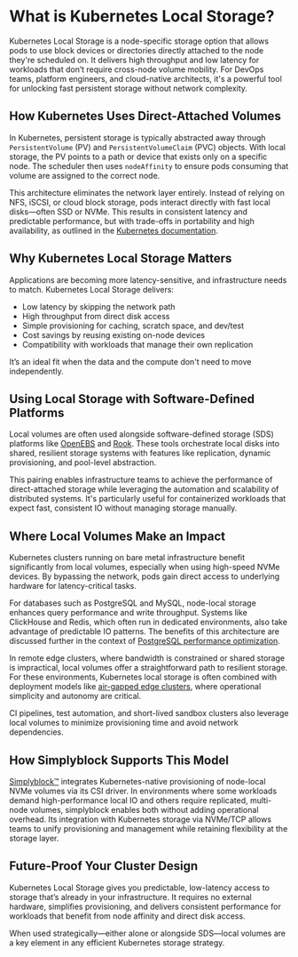 # What is Kubernetes Local Storage?

Kubernetes Local Storage is a node-specific storage option that allows pods to use block devices or directories directly attached to the node they're scheduled on. It delivers high throughput and low latency for workloads that don’t require cross-node volume mobility. For DevOps teams, platform engineers, and cloud-native architects, it's a powerful tool for unlocking fast persistent storage without network complexity.

## How Kubernetes Uses Direct-Attached Volumes

In Kubernetes, persistent storage is typically abstracted away through `PersistentVolume` (PV) and `PersistentVolumeClaim` (PVC) objects. With local storage, the PV points to a path or device that exists only on a specific node. The scheduler then uses `nodeAffinity` to ensure pods consuming that volume are assigned to the correct node.

This architecture eliminates the network layer entirely. Instead of relying on NFS, iSCSI, or cloud block storage, pods interact directly with fast local disks—often SSD or NVMe. This results in consistent latency and predictable performance, but with trade-offs in portability and high availability, as outlined in the [Kubernetes documentation](https://kubernetes.io/docs/concepts/storage/volumes/#local).

## Why Kubernetes Local Storage Matters

Applications are becoming more latency-sensitive, and infrastructure needs to match. Kubernetes Local Storage delivers:

- Low latency by skipping the network path  
- High throughput from direct disk access  
- Simple provisioning for caching, scratch space, and dev/test  
- Cost savings by reusing existing on-node devices  
- Compatibility with workloads that manage their own replication  

It’s an ideal fit when the data and the compute don't need to move independently.

## Using Local Storage with Software-Defined Platforms

Local volumes are often used alongside software-defined storage (SDS) platforms like [OpenEBS](https://www.simplyblock.io/glossary/what-is-openebs/) and [Rook](https://www.simplyblock.io/glossary/what-is-rook-storage/). These tools orchestrate local disks into shared, resilient storage systems with features like replication, dynamic provisioning, and pool-level abstraction.

This pairing enables infrastructure teams to achieve the performance of direct-attached storage while leveraging the automation and scalability of distributed systems. It's particularly useful for containerized workloads that expect fast, consistent IO without managing storage manually.

## Where Local Volumes Make an Impact

Kubernetes clusters running on bare metal infrastructure benefit significantly from local volumes, especially when using high-speed NVMe devices. By bypassing the network, pods gain direct access to underlying hardware for latency-critical tasks.

For databases such as PostgreSQL and MySQL, node-local storage enhances query performance and write throughput. Systems like ClickHouse and Redis, which often run in dedicated environments, also take advantage of predictable IO patterns. The benefits of this architecture are discussed further in the context of [PostgreSQL performance optimization](https://www.simplyblock.io/blog/best-open-source-tools-for-postgresql/).

In remote edge clusters, where bandwidth is constrained or shared storage is impractical, local volumes offer a straightforward path to resilient storage. For these environments, Kubernetes local storage is often combined with deployment models like [air-gapped edge clusters](https://www.simplyblock.io/supported-environments/edge-air-gapped-storage/), where operational simplicity and autonomy are critical.

CI pipelines, test automation, and short-lived sandbox clusters also leverage local volumes to minimize provisioning time and avoid network dependencies.

## How Simplyblock Supports This Model

[Simplyblock™](https://www.simplyblock.io/nvme-tcp-kubernetes-storage/) integrates Kubernetes-native provisioning of node-local NVMe volumes via its CSI driver. In environments where some workloads demand high-performance local IO and others require replicated, multi-node volumes, simplyblock enables both without adding operational overhead. Its integration with Kubernetes storage via NVMe/TCP allows teams to unify provisioning and management while retaining flexibility at the storage layer.

## Future-Proof Your Cluster Design

Kubernetes Local Storage gives you predictable, low-latency access to storage that’s already in your infrastructure. It requires no external hardware, simplifies provisioning, and delivers consistent performance for workloads that benefit from node affinity and direct disk access.

When used strategically—either alone or alongside SDS—local volumes are a key element in any efficient Kubernetes storage strategy.
